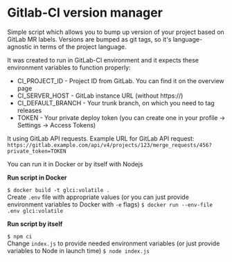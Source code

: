 # Gitlab-CI version manager

Simple script which allows you to bump up version of your project based on GitLab MR labels. Versions are bumped as git tags, so it's language-agnostic in terms of the project language.

It was created to run in GitLab-CI environment and it expects these environment variables to function properly:

- CI_PROJECT_ID - Project ID from GitLab. You can find it on the overview page
- CI_SERVER_HOST - GitLab instance URL (without https://)
- CI_DEFAULT_BRANCH - Your trunk branch, on which you need to tag releases
- TOKEN - Your private deploy token (you can create one in your profile -> Settings -> Access Tokens)

It using GitLab API requests. Example URL for GitLab API request:  
`https://gitlab.example.com/api/v4/projects/123/merge_requests/456?private_token=TOKEN`

You can run it in Docker or by itself with Nodejs

**Run script in Docker**

`$ docker build -t glci:volatile .`  
Create `.env` file with appropriate values (or you can just provide environment variables to Docker with `-e` flags)
`$ docker run --env-file .env glci:volatile`


**Run script by itself**

`$ npm ci`  
Change `index.js` to provide needed environment variables (or just provide variables to Node in launch time)
`$ node index.js`
